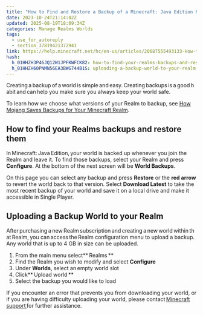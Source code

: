 ```yaml
---
title: "How to Find and Restore a Backup of a Minecraft: Java Edition Realm World"
date: 2023-10-24T21:14:02Z
updated: 2025-08-19T18:09:34Z
categories: Manage Realms Worlds
tags:
  - use_for_autoreply
  - section_37819421372941
link: https://help.minecraft.net/hc/en-us/articles/20687555493133-How-to-Find-and-Restore-a-Backup-of-a-Minecraft-Java-Edition-Realm-World
hash:
  h_01HHZH3P46JQ12W1JPFKWFCK82: how-to-find-your-realms-backups-and-restore-them
  h_01HHZH60PNMN56EA3BWG744B1S: uploading-a-backup-world-to-your-realm
---
```


Creating a backup of a world is simple and easy. Creating backups is a good habit and can help you make sure you always keep your world safe. 

To learn how we choose what versions of your Realm to backup, see [How Mojang Saves Backups for Your Minecraft Realm](./How-Mojang-Saves-Backups-for-Your-Minecraft-Realm.md).

## How to find your Realms backups and restore them

In Minecraft: Java Edition, your world is backed up whenever you join the Realm and leave it. To find those backups, select your Realm and press **Configure**. At the bottom of the next screen will be **World Backups**.

On this page you can select any backup and press **Restore** or the **red arrow** to revert the world back to that version. Select **Download Latest** to take the most recent backup of your world and save it on a local drive and make it accessible in Single Player.

## Uploading a Backup World to your Realm

After purchasing a new Realm subscription and creating a new world within that Realm, you can access the Realm configuration menu to upload a backup.  Any world that is up to 4 GB in size can be uploaded.

1.  From the main menu select** Realms **
2.  Find the Realm you wish to modify and select **Configure**
3.  Under **Worlds**, select an empty world slot 
4.  Click** Upload world **
5.  Select the backup you would like to load 

If you encounter an error that prevents you from downloading your world, or if you are having difficulty uploading your world, please contact [Minecraft support ](https://help.minecraft.net/hc/en-us/requests/new)for further assistance.
